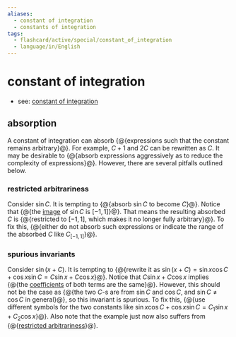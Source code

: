 ```yaml
---
aliases:
  - constant of integration
  - constants of integration
tags:
  - flashcard/active/special/constant_of_integration
  - language/in/English
---
```


# constant of integration

- see: [constant of integration](../general/constant%20of%20integration.md)

## absorption

A constant of integration can absorb {@{expressions such that the constant remains arbitrary}@}. For example, $C+1$ and $2C$ can be rewritten as $C$. It may be desirable to {@{absorb expressions aggressively as to reduce the complexity of expressions}@}. However, there are several pitfalls outlined below. <!--SR:!2029-12-31,1770,350!2028-06-12,1287,330-->

### restricted arbitrariness

Consider $\sin{C}$. It is tempting to {@{absorb $\sin{C}$ to become $C$}@}. Notice that {@{the [image](image%20(mathematics).md) of $\sin{C}$ is $[-1,1]$}@}. That means the resulting absorbed $C$ is {@{restricted to $[-1,1]$, which makes it no longer fully arbitrary}@}. To fix this, {@{either do not absorb such expressions or indicate the range of the absorbed $C$ like $C_{[-1,1]}$}@}. <!--SR:!2030-04-07,1846,350!2025-05-26,462,330!2025-05-04,444,330!2030-07-22,1929,350-->

### spurious invariants

Consider $\sin(x+C)$. It is tempting to {@{rewrite it as $\sin(x+C)=\sin{x}\cos{C}+\cos{x}\sin{C}=C\sin{x}+C\cos{x}$}@}. Notice that $C\sin{x}+C\cos{x}$ implies {@{the [coefficients](../general/coefficient%20(mathematics).md) of both terms are the same}@}. However, this should not be the case as {@{the two $C$-s are from $\sin{C}$ and $\cos{C}$, and $\sin{C}\ne\cos{C}$ in general}@}, so this invariant is spurious. To fix this, {@{use different symbols for the two constants like $\sin{x}\cos{C}+\cos{x}\sin{C}=C_1\sin{x}+C_2\cos{x}$}@}.  Also note that the example just now also suffers from {@{[restricted arbitrariness](#restricted%20arbitrariness)}@}. <!--SR:!2028-04-02,1233,330!2025-04-28,439,330!2030-05-30,1888,350!2025-04-14,428,330!2025-06-06,380,366-->

